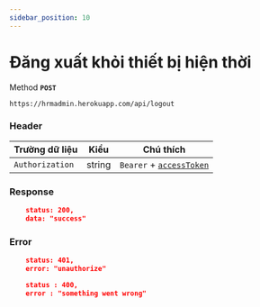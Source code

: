 ```yaml
---
sidebar_position: 10
---
```


# Đăng xuất khỏi thiết bị hiện thời

Method **`POST`**

```shell
https://hrmadmin.herokuapp.com/api/logout
```
### Header

| Trường dữ liệu  | Kiểu   | Chú thích                                   |
| --------------- | ------ | ------------------------------------------- |
| `Authorization` | string | `Bearer` + [`accessToken`](../access-token.md) |

### Response
```json
    status: 200,
    data: "success"
```

### Error
```json
    status: 401,
    error: "unauthorize"
```

```json
    status : 400,
    error : "something went wrong"
```